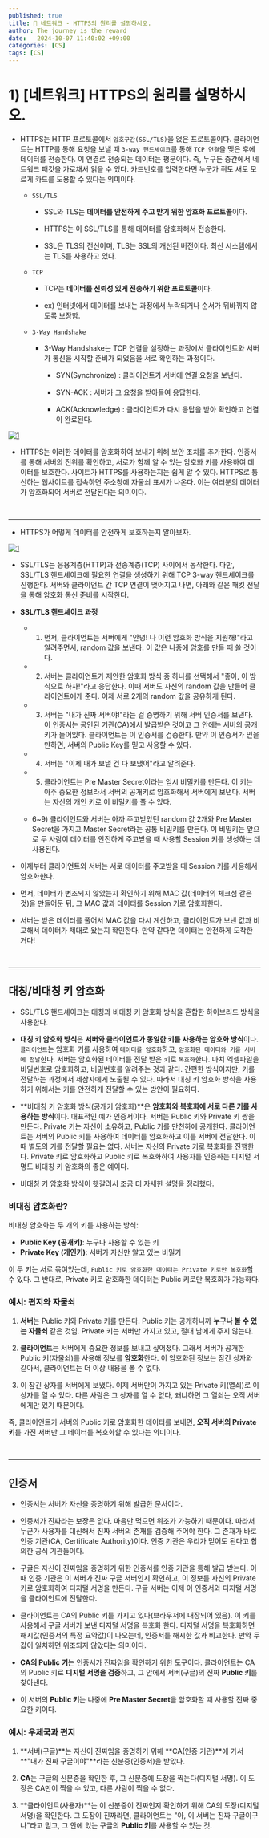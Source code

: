 ```yaml
---
published: true
title: 💛 네트워크 - HTTPS의 원리를 설명하시오.
author: The journey is the reward
date:   2024-10-07 11:40:02 +09:00
categories: [CS]
tags: [CS]
---
```


# 1) [네트워크] HTTPS의 원리를 설명하시오.


- HTTPS는 HTTP 프로토콜에서 `암호구간(SSL/TLS)`을 얹은 프로토콜이다. 클라이언트는 HTTP를 통해 요청을 보낼 때 `3-way 핸드셰이크`를 통해 `TCP 연결`을 맺은 후에 데이터를 전송한다. 이 연결로 전송되는 데이터는 평문이다. 즉, 누구든 중간에서 네트워크 패킷을 가로채서 읽을 수 있다. 카드번호를 입력한다면 누군가 쥐도 새도 모르게 카드를 도용할 수 있다는 의미이다.

	- `SSL/TLS` 
		
		- SSL와 TLS는 **데이터를 안전하게 주고 받기 위한 암호화 프로토콜**이다.
		
		- HTTPS는 이 SSL/TLS를 통해 데이터를 암호화해서 전송한다.
		-  SSL은 TLS의 전신이며, TLS는 SSL의 개선된 버전이다. 최신 시스템에서는 TLS를 사용하고 있다.

	 - `TCP`
		 - TCP는 **데이터를 신뢰성 있게 전송하기 위한 프로토콜**이다. 

		- ex) 인터넷에서 데이터를 보내는 과정에서 누락되거나 순서가 뒤바뀌지 않도록 보장함.

	- `3-Way Handshake`

		-  3-Way Handshake는 TCP 연결을 설정하는 과정에서 클라이언트와 서버가 통신을 시작할 준비가 되었음을 서로 확인하는 과정이다. 

			- SYN(Synchronize) : 클라이언트가 서버에 연결 요청을 보낸다.

			- SYN-ACK : 서버가 그 요청을 받아들여 응답한다.
			- ACK(Acknowledge) : 클라이언트가 다시 응답을 받아 확인하고 연결이 완료된다. 


<a href="https://github.com/LeeNaYoung240/LeeNaYoung240.github.io/assets/107848521/51e84e0b-cf14-4100-b831-c8c7b26e3f35" class="popup img-link"><img src="https://github.com/user-attachments/assets/51e84e0b-cf14-4100-b831-c8c7b26e3f35" alt="1" loading="lazy"></a>

- HTTPS는 이러한 데이터를 암호화하여 보내기 위해 보안 조치를 추가한다. 인증서를 통해 서버의 진위를 확인하고, 서로가 함께 알 수 있는 암호화 키를 사용하여 데이터를 보호한다. 사이트가 HTTPS를 사용하는지는 쉽게 알 수 있다. HTTPS로 통신하는 웹사이트를 접속하면 주소창에 자물쇠 표시가 나온다. 이는 여러분의 데이터가 암호화되어 서버로 전달된다는 의미이다.

<br>

---

- HTTPS가 어떻게 데이터를 안전하게 보호하는지 알아보자.


<a href="https://github.com/LeeNaYoung240/LeeNaYoung240.github.io/assets/107848521/d41db11b-cc1d-4314-a818-77032d158882" class="popup img-link"><img src="https://github.com/user-attachments/assets/d41db11b-cc1d-4314-a818-77032d158882" alt="1" loading="lazy"></a>

- SSL/TLS는 응용계층(HTTP)과 전송계층(TCP) 사이에서 동작한다. 다만, SSL/TLS 핸드셰이크에 필요한 연결을 생성하기 위해 TCP 3-way 핸드셰이크를 진행한다. 서버와 클라이언트 간 TCP 연결이 맺어지고 나면, 아래와 같은 패킷 전달을 통해 암호화 통신 준비를 시작한다.


- **SSL/TLS 핸드셰이크 과정**

	- 1) 먼저, 클라이언트는 서버에게 "안녕! 나 이런 암호화 방식을 지원해!"라고 알려주면서, random 값을 보낸다. 이 값은 나중에 암호를 만들 때 쓸 것이다.

	- 2) 서버는 클라이언트가 제안한 암호화 방식 중 하나를 선택해서 "좋아, 이 방식으로 하자!"라고 응답한다. 이때 서버도 자신의 random 값을 만들어 클라이언트에게 준다. 이제 서로 2개의 random 값을 공유하게 된다.

	- 3) 서버는 "내가 진짜 서버야!"라는 걸 증명하기 위해 서버 인증서를 보낸다. 이 인증서는 공인된 기관(CA)에서 발급받은 것이고 그 안에는 서버의 공개키가 들어있다. 클라이언트는 이 인증서를 검증한다. 만약 이 인증서가 믿을만하면, 서버의 Public Key를 믿고 사용할 수 있다. 

	- 4) 서버는 "이제 내가 보낼 건 다 보냈어"라고 알려준다.
	
	- 5) 클라이언트는  Pre Master Secret이라는 임시 비밀키를 만든다. 이 키는 아주 중요한 정보라서 서버의 공개키로 암호화해서 서버에게 보낸다. 서버는 자신의 개인 키로 이 비밀키를 풀 수 있다. 

	- 6~9) 클라이언트와 서버는 아까 주고받았던 random 값 2개와 Pre Master Secret을 가지고 Master Secret라는 공통 비밀키를 만든다. 이 비밀키는 앞으로 두 사람이 데이터를 안전하게 주고받을 때 사용할 Session 키를 생성하는 데 사용된다.

- 이제부터 클라이언트와 서버는 서로 데이터를 주고받을 때 Session 키를 사용해서 암호화한다. 

- 먼저, 데이터가 변조되지 않았는지 확인하기 위해 MAC 값(데이터의 체크섬 같은 것)을 만들어둔 뒤, 그 MAC 값과 데이터를 Session 키로 암호화한다.

- 서버는 받은 데이터를 풀어서 MAC 값을 다시 계산하고, 클라이언트가 보낸 값과 비교해서 데이터가 제대로 왔는지 확인한다. 만약 같다면 데이터는 안전하게 도착한 거다!

<br>

---

## 대칭/비대칭 키 암호화

- SSL/TLS 핸드셰이크는 대칭과 비대칭 키 암호화 방식을 혼합한 하이브리드 방식을 사용한다. 

- **대칭 키 암호화 방식**은 **서버와 클라이언트가 동일한 키를 사용하는 암호화 방식**이다. `클라이언트`는 암호화 키를 사용하여 `데이터를 암호화`하고, `암호화된 데이터와 키를 서버에 전달`한다. 서버는 암호화된 데이터를 전달 받은 키로 `복호화`한다. 마치 엑셀파일을 비밀번호로 암호화하고, 비밀번호를 알려주는 것과 같다. 간편한 방식이지만, 키를 전달하는 과정에서 제삼자에게 노출될 수 있다. 따라서 대칭 키 암호화 방식을 사용하기 위해서는 키를 안전하게 전달할 수 있는 방안이 필요하다.

- **비대칭 키 암호화 방식(공개키 암호화)**은 **암호화와 복호화에 서로 다른 키를 사용하는 방식**이다. 대표적인 예가 인증서이다. 서버는 Public 키와 Private 키 쌍을 만든다. Private 키는 자신이 소유하고, Public 키를 만천하에 공개한다. 클라이언트는 서버의 Public 키를 사용하여 데이터를 암호화하고 이를 서버에 전달한다. 이때 별도의 키를 전달할 필요는 없다. 서버는 자신의 Private 키로 복호화를 진행한다. Private 키로 암호화하고 Public 키로 복호화하여 사용자를 인증하는 디지털 서명도 비대칭 키 암호화의 좋은 예이다.

- 비대칭 키 암호화 방식이 헷갈려서 조금 더 자세한 설명을 정리했다.

### **비대칭 암호화**란?

비대칭 암호화는 두 개의 키를 사용하는 방식:

-   **Public Key (공개키)**: 누구나 사용할 수 있는 키
-   **Private Key (개인키)**: 서버가 자신만 알고 있는 비밀키

이 두 키는 서로 묶여있는데, `Public 키로 암호화한 데이터는 Private 키로만 복호화`할 수 있다. 그 반대로, Private 키로 암호화한 데이터는 Public 키로만 복호화가 가능하다.

### **예시**: 편지와 자물쇠

1.  **서버**는 Public 키와 Private 키를 만든다. Public 키는 공개하니까 **누구나 볼 수 있는 자물쇠** 같은 것임. Private 키는 서버만 가지고 있고, 절대 남에게 주지 않는다.
    
2.  **클라이언트**는 서버에게 중요한 정보를 보내고 싶어졌다. 그래서 서버가 공개한 Public 키(자물쇠)를 사용해 정보를 **암호화**한다. 이 암호화된 정보는 잠긴 상자와 같아서, 클라이언트는 더 이상 내용을 볼 수 없다.
    
3.  이 잠긴 상자를 서버에게 보냈다. 이제 서버만이 가지고 있는 Private 키(열쇠)로 이 상자를 열 수 있다. 다른 사람은 그 상자를 열 수 없다, 왜냐하면 그 열쇠는 오직 서버에게만 있기 때문이다.
    
즉, 클라이언트가 서버의 Public 키로 암호화한 데이터를 보내면, **오직 서버의 Private 키**를 가진 서버만 그 데이터를 복호화할 수 있다는 의미이다.

<br>

---

## 인증서

- 인증서는 서버가 자신을 증명하기 위해 발급한 문서이다.

- 인증서가 진짜라는 보장은 없다. 마음만 먹으면 위조가 가능하기 때문이다. 따라서 누군가 사용자를 대신해서 진짜 서버의 존재를 검증해 주어야 한다. 그 존재가 바로 인증 기관(CA, Certificate Authority)이다. 인증 기관은 우리가 믿어도 된다고 합의한 공식 기관들이다.

- 구글은 자신이 진짜임을 증명하기 위한 인증서를 인증 기관을 통해 발급 받는다. 이때 인증 기관은 이 서버가 진짜 구글 서버인지 확인하고, 이 정보를 자신의 Private 키로 암호화하여 디지털 서명을 만든다. 구글 서버는 이제 이 인증서와  디지털 서명을 클라이언트에 전달한다. 

- 클라이언트는 CA의 Public 키를 가지고 있다(브라우저에 내장되어 있음). 이 키를 사용해서 구글 서버가 보낸 디지털 서명을 복호화 한다. 디지털 서명을 복호화하면 해시값(인증서의 특정 요약값)이 나오는데, 인증서를 해시한 값과 비교한다. 만약 두 값이 일치하면 위조되지 않았다는 의미이다. 

-   **CA의 Public 키**는 인증서가 진짜임을 확인하기 위한 도구이다. 클라이언트는 CA의 Public 키로 **디지털 서명을 검증**하고, 그 안에서 서버(구글)의 진짜 **Public 키**를 찾아낸다.

-   이 서버의 **Public 키**는 나중에 **Pre Master Secret**을 암호화할 때 사용할 진짜 중요한 키이다.

### **예시**: 우체국과 편지

1.  **서버(구글)**는 자신이 진짜임을 증명하기 위해 **CA(인증 기관)**에 가서 **"내가 진짜 구글이야"**라는 신분증(인증서)을 받았다.

2.  **CA**는 구글의 신분증을 확인한 후, 그 신분증에 도장을 찍는다(디지털 서명). 이 도장은 CA만이 찍을 수 있고, 다른 사람이 찍을 수 없다.

3.  **클라이언트(사용자)**는 이 신분증이 진짜인지 확인하기 위해 CA의 도장(디지털 서명)을 확인한다. 그 도장이 진짜라면, 클라이언트는 "아, 이 서버는 진짜 구글이구나"라고 믿고, 그 안에 있는 구글의 **Public 키**를 사용할 수 있는 것.